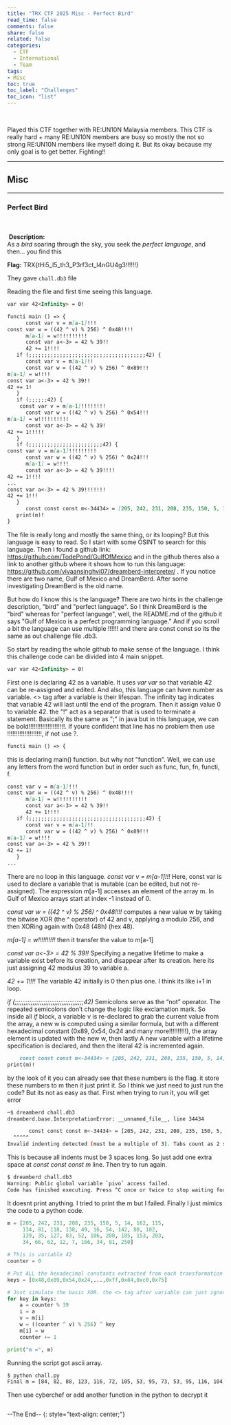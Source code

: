 ```yaml
---
title: "TRX CTF 2025 Misc - Perfect Bird"
read_time: false
comments: false
share: false
related: false
categories:
  - CTF
  - International
  - Team
tags:
- Misc
toc: true
toc_label: "Challenges"
toc_icon: "list"
---
```


<img src="/assets/images/trx25/flag2.png" alt="">
<img src="/assets/images/trx25/flag3.png" alt="">


Played this CTF together with RE:UN10N Malaysia members. This CTF is really hard + many RE:UN10N members are busy so mostly the not so strong RE:UN10N members like myself doing it. But its okay because my only goal is to get better. Fighting!!

---

## Misc

---

### Perfect Bird
<br><br>
<img src="/assets/images/trx25/flag.png" alt="">
**Description:**<br>
As a <var>bird</var> soaring through the sky, you seek the <var>perfect language</var>, and then... you find this

**Flag:**
TRX{tHi5_I5_th3_P3rf3ct_l4nGU4g3!!!!!!}

They gave `chall.db3` file

Reading the file and first time seeing this language.

```markdown
var var 42<Infinity> = 0!

functi main () => {
      const var v = m[a-1]!!!
const var w = ((42 ^ v) % 256) ^ 0x48!!!!
      m[a-1] = w!!!!!!!!!!
      const var a<-3> = 42 % 39!!
      42 += 1!!!!
   if (;;;;;;;;;;;;;;;;;;;;;;;;;;;;;;;;;;;;;;42) {
      const var v = m[a-1]!!
      const var w = ((42 ^ v) % 256) ^ 0x89!!!
m[a-1] = w!!!!
const var a<-3> = 42 % 39!!
42 += 1!
   }
   if (;;;;;;42) {
    const var v = m[a-1]!!!!!!!!
      const var w = ((42 ^ v) % 256) ^ 0x54!!!
m[a-1] = w!!!!!!!!!!
      const var a<-3> = 42 % 39!
42 += 1!!!!!
   }
   if (;;;;;;;;;;;;;;;;;;;;;;;;42) {
const var v = m[a-1]!!!!!!!!!
      const var w = ((42 ^ v) % 256) ^ 0x24!!!
      m[a-1] = w!!!!
      const var a<-3> = 42 % 39!!!!
42 += 1!!!!
...
const var a<-3> = 42 % 39!!!!!!!
42 += 1!!!
   }
      const const const m<-34434> = [205, 242, 231, 208, 235, 150, 5, 14, 162, 115, 134, 81, 118, 138, 49, 16, 54,142,80, 102, 139, 35, 127, 83, 52, 106, 200, 185, 153, 203, 34, 66, 62, 12, 7, 166, 34, 81, 250]!
   print(m)!
}
```

The file is really long and mostly the same thing, or its looping? But this language is easy to read. So I start with some OSINT to search for this language. Then I found a github link:
https://github.com/TodePond/GulfOfMexico and in the github theres also a link to another github where it shows how to run this language: https://github.com/vivaansinghvi07/dreamberd-interpreter/ .
If you notice there are two name, Gulf of Mexico and DreamBerd. After some investigating DreamBerd is the old name.

But how do I know this is the language? There are two hints in the challenge description, "bird" and "perfect language". So I think DreamBerd is the "bird" whereas for "perfect language", well, the README.md of the github it says "Gulf of Mexico is a perfect programming language." And if you scroll a bit the language can use multiple !!!!!! and there are const const so its the same as out challenge file .db3.

So start by reading the whole github to make sense of the language. I think this challenge code can be divided into 4 main snippet.
```markdown
var var 42<Infinity> = 0!
```
First one is declaring 42 as a variable. It uses <var>var var</var> so that variable 42 can be re-assigned and edited. And also, this language can have number as variable. <> tag after a variable is their lifespan. The infinity tag indicates that variable 42 will last until the end of the program. Then it assign value 0 to variable 42. the "!" act as a separator that is used to terminate a statement. Basically its the same as ";" in java but in this language, we can be bold!!!!!!!!!!!!!!!!!!!!!. If youre confident that line has no problem then use !!!!!!!!!!!!!!!!!!!!, if not use ?.

```markdown
functi main () => {
```
this is declaring main() function. but why not "function". Well, we can use any letters from the word function but in order such as func, fun, fn, functi, f.

```markdown
const var v = m[a-1]!!!
const var w = ((42 ^ v) % 256) ^ 0x48!!!!
      m[a-1] = w!!!!!!!!!!
      const var a<-3> = 42 % 39!!
      42 += 1!!!!
   if (;;;;;;;;;;;;;;;;;;;;;;;;;;;;;;;;;;;;;;42) {
      const var v = m[a-1]!!
      const var w = ((42 ^ v) % 256) ^ 0x89!!!
m[a-1] = w!!!!
const var a<-3> = 42 % 39!!
42 += 1!
   }
...
```
There are no loop in this language. <var>const var v = m[a-1]!!!</var> Here, const var is used to declare a variable that is mutable (can be edited, but not re-assigned).
The expression m[a-1] accesses an element of the array m. In Gulf of Mexico arrays start at index -1 instead of 0.

<var>const var w = ((42 ^ v) % 256) ^ 0x48!!!!</var> computes a new value w by taking the bitwise XOR (the ^ operator) of 42 and v, applying a modulo 256, and then XORing again with 0x48 (48h) (hex 48).

<var>m[a-1] = w!!!!!!!!!!</var> then it transfer the value to m[a-1]

<var>const var a<-3> = 42 % 39!!</var> Specifying a negative lifetime to make a variable exist before its creation, and disappear after its creation. here its just assigning 42 modulus 39 to variable a.

<var>42 += 1!!!!</var> The variable 42 initially is 0 then plus one. I think its like i+1 in loop.

<var>if (;;;;;;;;;;;;;;;;;;;;;;;;;;;;;;;;;;;;;;42)</var> Semicolons serve as the “not” operator. The repeated semicolons don’t change the logic like exclamation mark. So inside all <var>if</var> block, a variable v is re-declared to grab the current value from the array, a new w is computed using a similar formula, but with a different hexadecimal constant (0x89, 0x54, 0x24 and many more!!!!!!!!!!), the array element is updated with the new w, then lastly A new variable with a lifetime specification is declared, and then the literal 42 is incremented again.

```markdown
    const const const m<-34434> = [205, 242, 231, 208, 235, 150, 5, 14, 162, 115, 134, 81, 118, 138, 49, 16, 54,142,80, 102, 139, 35, 127, 83, 52, 106, 200, 185, 153, 203, 34, 66, 62, 12, 7, 166, 34, 81, 250]!
print(m)!
```
by the look of it you can already see that these numbers is the flag. it store these numbers to m then it just print it. So I think we just need to just run the code? But its not as easy as that. First when trying to run it, you will get error
```bash
─$ dreamberd chall.db3
dreamberd.base.InterpretationError: __unnamed_file__, line 34434

       const const const m<-34434> = [205, 242, 231, 208, 235, 150, 5, 14, 162, 115, 134, 81, 118, 138, 49, 16, 54, 142, 80, 102, 139, 35, 127, 83, 52, 106, 200, 185, 153, 203, 34, 66, 62, 12, 7, 166, 34, 81, 250]!
  ^^^^^
Invalid indenting detected (must be a multiple of 3). Tabs count as 2 spaces.
```
This is because all indents must be 3 spaces long. So just add one extra space at <var>const const const m</var> line. Then try to run again.
```bash
$ dreamberd chall.db3
Warning: Public global variable `pivo` access failed.
Code has finished executing. Press ^C once or twice to stop waiting for when-statements and after-statements.
```
It doesnt print anything. I tried to print the m but I failed. Finally I just mimics the code to a python code.

```python
m = [205, 242, 231, 208, 235, 150, 5, 14, 162, 115,
     134, 81, 118, 138, 49, 16, 54, 142, 80, 102,
     139, 35, 127, 83, 52, 106, 200, 185, 153, 203,
     34, 66, 62, 12, 7, 166, 34, 81, 250]

# This is variable 42
counter = 0

# Put ALL the hexadecimal constants extracted from each transformation block. Its veryy long.
keys = [0x48,0x89,0x54,0x24,...,0xff,0x84,0xc0,0x75]

# Just simulate the basic XOR. the <> tag after variable can just ignore. Basically there are amny things can ignore like !!!
for key in keys:
    a = counter % 39
    i = a
    v = m[i]
    w = ((counter ^ v) % 256) ^ key
    m[i] = w
    counter += 1

print("m =", m)
```

Running the script got ascii array.
```bash
$ python chall.py
Final m = [84, 82, 88, 123, 116, 72, 105, 53, 95, 73, 53, 95, 116, 104, 51, 95, 80, 51, 114, 102, 51, 99, 116, 95, 108, 52, 110, 71, 85, 52, 103, 51, 33, 33, 33, 33, 33, 33, 125]
```

Then use cyberchef or add another function in the python to decrypt it

<img src="/assets/images/trx25/image1.png" alt="">

--The End--
{: style="text-align: center;"}